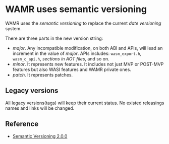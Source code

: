 # WAMR uses semantic versioning

WAMR uses the _semantic versioning_ to replace the current _date versioning_ system.

There are three parts in the new version string:

- _major_. Any incompatible modification, on both ABI and APIs, will lead an increment
  in the value of _major_. APIs includes: `wasm_export.h`, `wasm_c_api.h`,
  _sections in AOT files_, and so on.
- _minor_. It represents new features. It includes not just MVP or POST-MVP features
  but also WASI features and WAMR private ones.
- _patch_. It represents patches.

## Legacy versions

All legacy versions(tags) will keep their current status. No existed releasings names
and links will be changed.

## Reference

- [Semantic Versioning 2.0.0](https://semver.org/)
